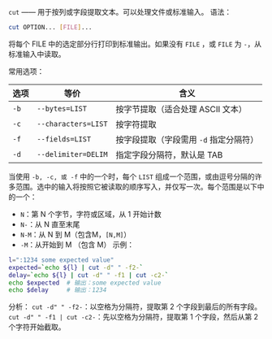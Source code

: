 `cut` —— 用于按列或字段提取文本。可以处理文件或标准输入。
语法：
```bash
cut OPTION... [FILE]...
```
将每个 FILE 中的选定部分行打印到标准输出。如果没有 `FILE` ，或 `FILE` 为 `-`，从标准输入中读取。

常用选项：

| 选项   | 等价                  | 含义                     |
| ---- | ------------------- | ---------------------- |
| `-b` | `--bytes=LIST`      | 按字节提取（适合处理 ASCII 文本）   |
| `-c` | `--characters=LIST` | 按字符提取                  |
| `-f` | `--fields=LIST`     | 按字段提取（字段需用 `-d` 指定分隔符） |
| `-d` | `--delimiter=DELIM` | 指定字段分隔符，默认是 TAB        |
当使用 `-b, -c, 或 -f` 中的一个时，每个 `LIST` 组成一个范围，或由逗号分隔的许多范围。选中的输入将按照它被读取的顺序写入，并仅写一次。每个范围是以下中的一个：
- `N`：第 N 个字节，字符或区域，从 1 开始计数
- `N-`：从 N 直至末尾
- `N-M`：从 N 到 M（包含M，`[N,M]`）
- `-M`：从开始到 M （包含 M）
示例：
```bash
l=":1234 some expected value"
expected=`echo ${l} | cut -d" " -f2-`
delay=`echo ${l} | cut -d" " -f1 | cut -c2-`
echo $expected  # 输出：some expected value
echo $delay     # 输出：1234
```
分析：
`cut -d" " -f2-`：以空格为分隔符，提取第 2 个字段到最后的所有字段。
`cut -d" " -f1 | cut -c2-`：先以空格为分隔符，提取第 1 个字段，然后从第 2 个字符开始截取。







